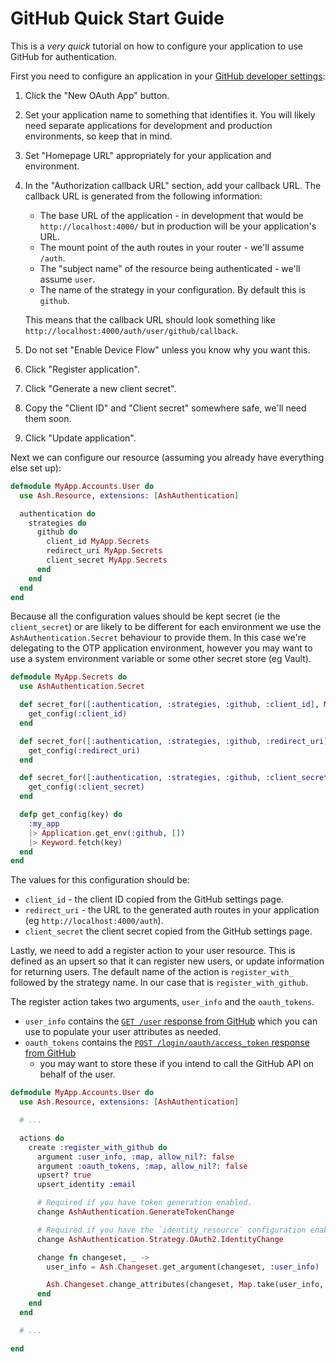 # GitHub Quick Start Guide

This is a _very quick_ tutorial on how to configure your application to use
GitHub for authentication.

First you need to configure an application in your [GitHub developer
settings](https://github.com/settings/developers):

  1. Click the "New OAuth App" button.
  2. Set your application name to something that identifies it.  You will likely
     need separate applications for development and production environments, so
     keep that in mind.
  3. Set "Homepage URL" appropriately for your application and environment.
  4. In the "Authorization callback URL" section,  add your callback URL.  The
     callback URL is generated from the following information:
      - The base URL of the application - in development that would be
        `http://localhost:4000/` but in production will be your application's
        URL.
      - The mount point of the auth routes in your router - we'll assume
        `/auth`.
      - The "subject name" of the resource being authenticated - we'll assume `user`.
      - The name of the strategy in your configuration.  By default this is
        `github`.

     This means that the callback URL should look something like
     `http://localhost:4000/auth/user/github/callback`.
  5. Do not set "Enable Device Flow" unless you know why you want this.
  6. Click "Register application".
  7. Click "Generate a new client secret".
  8. Copy the "Client ID" and "Client secret" somewhere safe, we'll need them
     soon.
  9. Click "Update application".

Next we can configure our resource (assuming you already have everything else
set up):

```elixir
defmodule MyApp.Accounts.User do
  use Ash.Resource, extensions: [AshAuthentication]

  authentication do
    strategies do
      github do
        client_id MyApp.Secrets
        redirect_uri MyApp.Secrets
        client_secret MyApp.Secrets
      end
    end
  end
end
```

Because all the configuration values should be kept secret (ie the
`client_secret`) or are likely to be different for each environment we use the
`AshAuthentication.Secret` behaviour to provide them. In this case we're
delegating to the OTP application environment, however you may want to use a
system environment variable or some other secret store (eg Vault).

```elixir
defmodule MyApp.Secrets do
  use AshAuthentication.Secret

  def secret_for([:authentication, :strategies, :github, :client_id], MyApp.Accounts.User, _) do
    get_config(:client_id)
  end

  def secret_for([:authentication, :strategies, :github, :redirect_uri], MyApp.Accounts.User, _) do
    get_config(:redirect_uri)
  end

  def secret_for([:authentication, :strategies, :github, :client_secret], MyApp.Accounts.User, _) do
    get_config(:client_secret)
  end

  defp get_config(key) do
    :my_app
    |> Application.get_env(:github, [])
    |> Keyword.fetch(key)
  end
end
```

The values for this configuration should be:

  * `client_id` - the client ID copied from the GitHub settings page.
  * `redirect_uri` - the URL to the generated auth routes in your application
    (eg `http://localhost:4000/auth`).
  * `client_secret` the client secret copied from the GitHub settings page.

Lastly, we need to add a register action to your user resource.  This is defined
as an upsert so that it can register new users, or update information for
returning users.  The default name of the action is `register_with_` followed by
the strategy name.  In our case that is `register_with_github`.

The register action takes two arguments, `user_info` and the `oauth_tokens`.
  - `user_info` contains the [`GET /user` response from
    GitHub](https://docs.github.com/en/rest/users/users?apiVersion=2022-11-28#get-the-authenticated-user)
    which you can use to populate your user attributes as needed.
  - `oauth_tokens` contains the [`POST /login/oauth/access_token` response from
    GitHub](https://docs.github.com/en/developers/apps/building-oauth-apps/authorizing-oauth-apps#response)
    - you may want to store these if you intend to call the GitHub API on behalf
    of the user.

```elixir
defmodule MyApp.Accounts.User do
  use Ash.Resource, extensions: [AshAuthentication]

  # ...

  actions do
    create :register_with_github do
      argument :user_info, :map, allow_nil?: false
      argument :oauth_tokens, :map, allow_nil?: false
      upsert? true
      upsert_identity :email

      # Required if you have token generation enabled.
      change AshAuthentication.GenerateTokenChange

      # Required if you have the `identity_resource` configuration enabled.
      change AshAuthentication.Strategy.OAuth2.IdentityChange

      change fn changeset, _ ->
        user_info = Ash.Changeset.get_argument(changeset, :user_info)

        Ash.Changeset.change_attributes(changeset, Map.take(user_info, ["email"]))
      end
    end
  end

  # ...

end
```
